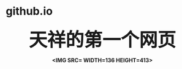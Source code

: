 # github.io
<HTML>
<HEAD>
<META HTTP-EQUIV="Content-Type" CONTENT="text/html; charset=gb_2312-80">
<META NAME="Generator" CONTENT="Microsoft Word 97">
<TITLE>天祥的第一个网页</TITLE>
<META NAME="Template" CONTENT="C:\PROGRAM FILES\MICROSOFT OFFICE\OFFICE\html.dot">
</HEAD>
<BODY LINK="#0000ff" VLINK="#800080">

<B><FONT FACE="行书" LANG="ZH-CN" SIZE=7><P ALIGN="CENTER">天祥的第一个网页</P>
</FONT><P ALIGN="CENTER"><IMG SRC= WIDTH=136 HEIGHT=413></P></B></BODY>
</HTML>
